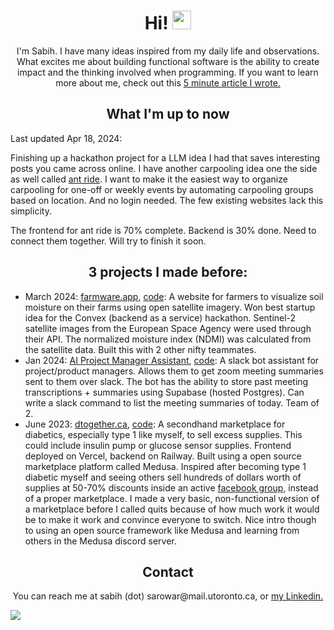 <div id="header" align="center">
  <h1>
    Hi!
    <img src="https://media.giphy.com/media/hvRJCLFzcasrR4ia7z/giphy.gif" width="30px" />
  </h1>
  <p>
    I'm Sabih. I have many ideas inspired from my daily life and observations. What excites me about building functional software is the ability to create impact and the thinking involved when programming. If you want to learn more about me, check out this <a target="_blank" href="https://www.sabih.me/posts/about-me-in-5-minutes/">5 minute article I wrote.</a>
  </p>
  <h2>What I'm up to now</h2>
    <div align="left">
      <p>Last updated Apr 18, 2024:</p>
      <p>Finishing up a hackathon project for a LLM idea I had that saves interesting posts you came across online. I have another carpooling idea one the side as well called <a href="https://ant-ride-1dvw.vercel.app/" target="_blank">ant ride</a>. I want to make it the easiest way to organize       carpooling for one-off or weekly events by automating carpooling groups based on location. And no login needed. The few existing websites lack this simplicity.</p>
    <p>The frontend for ant ride is 70% complete. Backend is 30% done. Need to connect them together. Will try to finish it soon.</p>
    </div>
  <h2 style="font-weight: bold">3 projects I made before:</h2>
  <ul align="left">
    <li>
      <span>March 2024: </span><a href="https://farmware-xi.vercel.app/" target="_blank">farmware.app</a>, <a href="https://github.com/giridhar7632/farmware">code</a>: A website for farmers to visualize soil moisture on their farms using open satellite imagery. Won best startup idea for the Convex       (backend as a service) hackathon. Sentinel-2 satellite images from the European Space Agency were used through their API. The normalized moisture index (NDMI) was calculated from the satellite data. Built this with 2 other nifty teammates.
    </li>
    <li>Jan 2024: <a href="https://lablab.ai/event/nextgen-gpt-ai-hackathon/jarvis/ai-project-manager-assistant" target="_blank">AI Project Manager Assistant</a>, <a href="https://github.com/kleenkanteen/ai-project-manager-assistant">code</a>: A slack bot assistant for project/product managers. Allows them to get zoom meeting summaries sent to them over slack. The bot has the ability to store past meeting transcriptions + summaries using Supabase (hosted Postgres). Can
write a slack command to list the meeting summaries of today. Team of 2.</li>
    <li><span>June 2023: </span><a href="https://dtogether.ca" target="_blank">dtogether.ca</a>, <a href="https://github.com/kleenkanteen/dtogether.ca-backend">code</a>: A secondhand marketplace for diabetics, especially type 1 like myself, to sell excess supplies. This could include insulin pump or glucose sensor supplies. Frontend deployed on Vercel, backend on Railway. Built using a open source marketplace platform called Medusa. Inspired after becoming type 1 diabetic myself and seeing others sell hundreds of dollars worth of supplies at 50-70% discounts inside an active <a href="https://www.facebook.com/groups/1087611668259945/" target="_blank">facebook group</a>, instead of a proper marketplace. I made a very basic, non-functional version of a marketplace before I called quits because of how much work it would be to make it work and convince everyone to switch. Nice intro though to using an open source framework like Medusa and learning from others in the Medusa discord server.
    </li>
  </ul>
  <p>
  <h2>Contact</h2>
  <div>You can reach me at sabih (dot) sarowar@mail.utoronto.ca, or <a href="https://www.linkedin.com/in/sabihsarowar/" target="_blank">my Linkedin.</a></div>
</div>

[![](https://ga-beacon.appspot.com/G-V5DLNR5FL3/github/readme?pixel)](https://github.com/kleenkanteen)
